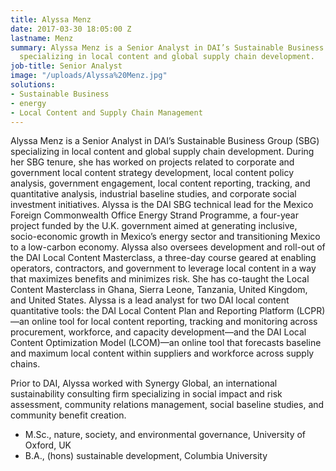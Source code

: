 ```yaml
---
title: Alyssa Menz
date: 2017-03-30 18:05:00 Z
lastname: Menz
summary: Alyssa Menz is a Senior Analyst in DAI’s Sustainable Business Group (SBG)
  specializing in local content and global supply chain development.
job-title: Senior Analyst
image: "/uploads/Alyssa%20Menz.jpg"
solutions:
- Sustainable Business
- energy
- Local Content and Supply Chain Management
---
```


Alyssa Menz is a Senior Analyst in DAI’s Sustainable Business Group (SBG) specializing in local content and global supply chain development. During her SBG tenure, she has worked on projects related to corporate and government local content strategy development, local content policy analysis, government engagement, local content reporting, tracking, and quantitative analysis, industrial baseline studies, and corporate social investment initiatives. Alyssa is the DAI SBG technical lead for the Mexico Foreign Commonwealth Office Energy Strand Programme, a four-year project funded by the U.K. government aimed at generating inclusive, socio-economic growth in Mexico’s energy sector and transitioning Mexico to a low-carbon economy. Alyssa also oversees development and roll-out of the DAI Local Content Masterclass, a three-day course geared at enabling operators, contractors, and government to leverage local content in a way that maximizes benefits and minimizes risk. She has co-taught the Local Content Masterclass in Ghana, Sierra Leone, Tanzania, United Kingdom, and United States. Alyssa is a lead analyst for two DAI local content quantitative tools: the DAI Local Content Plan and Reporting Platform (LCPR)—an online tool for local content reporting, tracking and monitoring across procurement, workforce, and capacity development—and the DAI Local Content Optimization Model (LCOM)—an online tool that forecasts baseline and maximum local content within suppliers and workforce across supply chains. 
 
Prior to DAI, Alyssa worked with Synergy Global, an international sustainability consulting firm specializing in social impact and risk assessment, community relations management, social baseline studies, and community benefit creation. 
 
* M.Sc., nature, society, and environmental governance, University of Oxford, UK
* B.A., (hons) sustainable development, Columbia University